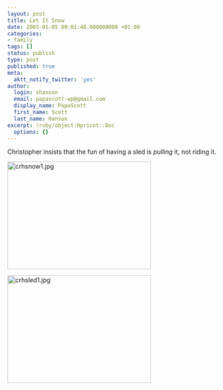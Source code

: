 ```yaml
---
layout: post
title: Let It Snow
date: 2003-01-05 09:01:48.000000000 +01:00
categories:
- family
tags: []
status: publish
type: post
published: true
meta:
  aktt_notify_twitter: 'yes'
author:
  login: shanson
  email: papascott-wp@gmail.com
  display_name: PapaScott
  first_name: Scott
  last_name: Hanson
excerpt: !ruby/object:Hpricot::Doc
  options: {}
---
```

<p>Christopher insists that the fun of having a sled is <em>pulling</em> it, not riding it.</p>
<p><img alt="crhsnow1.jpg" src="https://www.papascott.de/wordpress/wp-content/uploads/2003/01/crhsnow1.jpg" width="325" height="244" border="0" /></p>
<p><img alt="crhsled1.jpg" src="https://www.papascott.de/wordpress/wp-content/uploads/2003/01/crhsled1.jpg" width="325" height="244" border="0" /></p>
